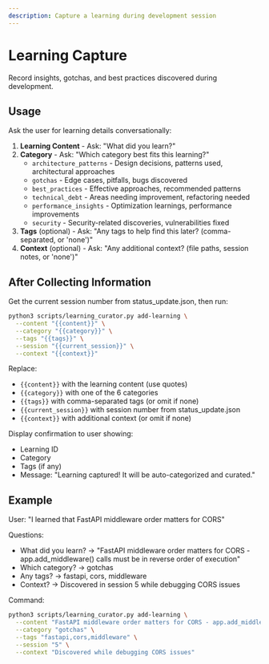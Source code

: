 ```yaml
---
description: Capture a learning during development session
---
```


# Learning Capture

Record insights, gotchas, and best practices discovered during development.

## Usage

Ask the user for learning details conversationally:

1. **Learning Content** - Ask: "What did you learn?"
2. **Category** - Ask: "Which category best fits this learning?"
   - `architecture_patterns` - Design decisions, patterns used, architectural approaches
   - `gotchas` - Edge cases, pitfalls, bugs discovered
   - `best_practices` - Effective approaches, recommended patterns
   - `technical_debt` - Areas needing improvement, refactoring needed
   - `performance_insights` - Optimization learnings, performance improvements
   - `security` - Security-related discoveries, vulnerabilities fixed
3. **Tags** (optional) - Ask: "Any tags to help find this later? (comma-separated, or 'none')"
4. **Context** (optional) - Ask: "Any additional context? (file paths, session notes, or 'none')"

## After Collecting Information

Get the current session number from status_update.json, then run:

```bash
python3 scripts/learning_curator.py add-learning \
  --content "{{content}}" \
  --category "{{category}}" \
  --tags "{{tags}}" \
  --session "{{current_session}}" \
  --context "{{context}}"
```

Replace:
- `{{content}}` with the learning content (use quotes)
- `{{category}}` with one of the 6 categories
- `{{tags}}` with comma-separated tags (or omit if none)
- `{{current_session}}` with session number from status_update.json
- `{{context}}` with additional context (or omit if none)

Display confirmation to user showing:
- Learning ID
- Category
- Tags (if any)
- Message: "Learning captured! It will be auto-categorized and curated."

## Example

User: "I learned that FastAPI middleware order matters for CORS"

Questions:
- What did you learn? → "FastAPI middleware order matters for CORS - app.add_middleware() calls must be in reverse order of execution"
- Which category? → gotchas
- Any tags? → fastapi, cors, middleware
- Context? → Discovered in session 5 while debugging CORS issues

Command:
```bash
python3 scripts/learning_curator.py add-learning \
  --content "FastAPI middleware order matters for CORS - app.add_middleware() calls must be in reverse order of execution" \
  --category "gotchas" \
  --tags "fastapi,cors,middleware" \
  --session "5" \
  --context "Discovered while debugging CORS issues"
```
